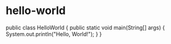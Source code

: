# hello-world
public class HelloWorld {
    public static void main(String[] args) {
        System.out.println("Hello, World!");
    }
}
